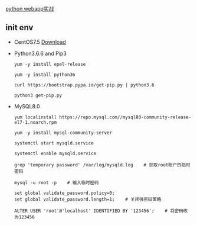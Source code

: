 [python webapp实战](https://www.liaoxuefeng.com/wiki/0014316089557264a6b348958f449949df42a6d3a2e542c000/001432170876125c96f6cc10717484baea0c6da9bee2be4000)

## init env

* CentOS7.5 [Download](https://mirrors.aliyun.com/centos/7/isos/x86_64/CentOS-7-x86_64-Minimal-1804.iso)

* Python3.6.6 and Pip3

    ```
    yum -y install epel-release
    
    yum -y install python36
    
    curl https://bootstrap.pypa.io/get-pip.py | python3.6
    
    python3 get-pip.py
    
    ```

* MySQL8.0

    ```
    yum localinstall https://repo.mysql.com//mysql80-community-release-el7-1.noarch.rpm
    
    yum -y install mysql-community-server
    
    systemctl start mysqld.service
    
    systemctl enable mysqld.service
    
    grep 'temporary password' /var/log/mysqld.log    # 获取root账户的临时密码
    
    mysql -u root -p    # 输入临时密码
    
    set global validate_password.policy=0;
    set global validate_password.length=1;    # 关闭强密码策略
    
    ALTER USER 'root'@'localhost' IDENTIFIED BY '123456';    # 将密码改为123456
    ```
